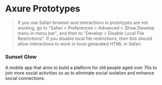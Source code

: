 # Axure Prototypes

> If you use Safari browser and interactions in prototypes are not working,
> go to "Safari > Preferences > Advanced > Show Develop menu in menu bar",
> and then to "Develop > Disable Local File Restrictions".
> If you disable local file restrictions,
> then this should allow interactions to work in local generated HTML in Safari.

### Sunset Glow
A mobile app that aims to build a platform for old people aged over 70s to join more social activities so as to eliminate social isolation and enhance social connections.
